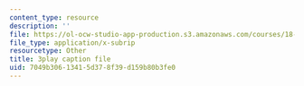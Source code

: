 ```yaml
---
content_type: resource
description: ''
file: https://ol-ocw-studio-app-production.s3.amazonaws.com/courses/18-01sc-single-variable-calculus-fall-2010/7049b30613415d378f39d159b80b3fe0_Pd2xP5zDsRw.vtt
file_type: application/x-subrip
resourcetype: Other
title: 3play caption file
uid: 7049b306-1341-5d37-8f39-d159b80b3fe0
---
```

